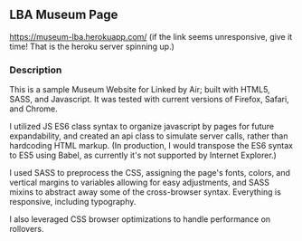 ## LBA Museum Page
<a href="https://museum-lba.herokuapp.com/">https://museum-lba.herokuapp.com/</a> (if the link seems unresponsive, give it time! That is the heroku server spinning up.)


### Description
This is a sample Museum Website for Linked by Air; built with HTML5, SASS, and Javascript. It was tested with current versions of Firefox, Safari, and Chrome.

I utilized JS ES6 class syntax to organize javascript by pages for future expandability, and created an api class to simulate server calls, rather than hardcoding HTML markup. (In production, I would transpose the ES6 syntax to ES5 using Babel, as currently it's not supported by Internet Explorer.)

I used SASS to preprocess the CSS, assigning the page's fonts, colors, and vertical margins to variables allowing for easy adjustments, and SASS mixins to abstract away some of the cross-browser syntax. Everything is responsive, including typography.

I also leveraged CSS browser optimizations to handle performance on rollovers. 
